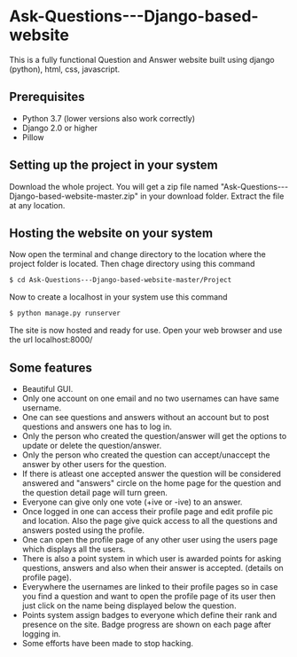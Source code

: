 # Ask-Questions---Django-based-website
This is a fully functional Question and Answer website built using django (python), html, css, javascript.

## Prerequisites
* Python 3.7 (lower versions also work correctly)
* Django 2.0 or higher
* Pillow

## Setting up the project in your system
Download the whole project. You will get a zip file named "Ask-Questions---Django-based-website-master.zip" in your download folder. Extract the file at any location.

## Hosting the website on your system
Now open the terminal and change directory to the location where the project folder is located. Then chage directory using this command
```sh
$ cd Ask-Questions---Django-based-website-master/Project
```
Now to create a localhost in your system use this command
```sh
$ python manage.py runserver
```
The site is now hosted and ready for use. Open your web browser and use the url localhost:8000/

## Some features
- Beautiful GUI.
- Only one account on one email and no two usernames can have same username.
- One can see questions and answers without an account but to post questions and answers one has to log in.
- Only the person who created the question/answer will get the options to update or delete the question/answer.
- Only the person who created the question can accept/unaccept the answer by other users for the question.
- If there is atleast one accepted answer the question will be considered answered and "answers" circle on the home page for the question and the question detail page will turn green.
- Everyone can give only one vote (+ive or -ive) to an answer.
- Once logged in one can access their profile page and edit profile pic and location. Also the page give quick access to all the questions and answers posted using the profile.
- One can open the profile page of any other user using the users page which displays all the users.
- There is also a point system in which user is awarded points for asking questions, answers and also when their answer is accepted. (details on profile page).
- Everywhere the usernames are linked to their profile pages so in case you find a question and want to open the profile page of its user then just click on the name being displayed below the question.
- Points system assign badges to everyone which define their rank and presence on the site. Badge progress are shown on each page after logging in.
- Some efforts have been made to stop hacking.
